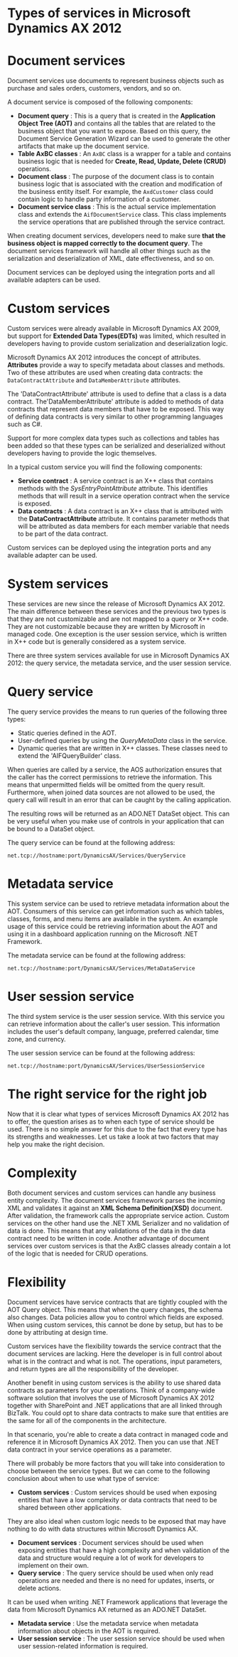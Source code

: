 # Types of services in Microsoft Dynamics AX 2012


# Document services

Document services use documents to represent business objects such as purchase and sales orders, customers, vendors, and so on.

A document service is composed of the following components:

- **Document query** : This is a query that is created in the **Application Object Tree (AOT)** and contains all the tables that are related to the business object that you want to expose. Based on this query, the Document Service Generation Wizard can be used to generate the other artifacts that make up the document service.
- **Table AxBC classes** : An `AxBC` class is a wrapper for a table and contains business logic that is needed for **Create, Read, Update, Delete (CRUD)** operations.
- **Document class** : The purpose of the document class is to contain business logic that is associated with the creation and modification of the business entity itself. For example, the `AxdCustomer` class could contain logic to handle party information of a customer.
- **Document service class** : This is the actual service implementation class and extends the `AifDocumentService` class. This class implements the service operations that are published through the service contract.

When creating document services, developers need to make sure **that the business object is mapped correctly to the document query**. The document services framework will handle all other things such as the serialization and deserialization of XML, date effectiveness, and so on.

Document services can be deployed using the integration ports and all available adapters can be used.

<!--more-->

# Custom services

Custom services were already available in Microsoft Dynamics AX 2009, but support for **Extended Data Types(EDTs)** was limited, which resulted in developers having to provide custom serialization and deserialization logic.

Microsoft Dynamics AX 2012 introduces the concept of attributes.  **Attributes**  provide a way to specify metadata about classes and methods. Two of these attributes are used when creating data contracts: the `DataContractAttribute` and `DataMemberAttribute` attributes.

The 'DataContractAttribute' attribute is used to define that a class is a data contract. The'DataMemberAttribute' attribute is added to methods of data contracts that represent data members that have to be exposed. This way of defining data contracts is very similar to other programming languages such as C#.

Support for more complex data types such as collections and tables has been added so that these types can be serialized and deserialized without developers having to provide the logic themselves.

In a typical custom service you will find the following components:

- **Service contract** : A service contract is an X++ class that contains methods with the _SysEntryPointAttribute_ attribute. This identifies methods that will result in a service operation contract when the service is exposed.
- **Data contracts** : A data contract is an X++ class that is attributed with the  **DataContractAttribute**  attribute. It contains parameter methods that will be attributed as data members for each member variable that needs to be part of the data contract.

Custom services can be deployed using the integration ports and any available adapter can be used.

# System services

These services are new since the release of Microsoft Dynamics AX 2012. The main difference between these services and the previous two types is that they are not customizable and are not mapped to a query or X++ code. They are not customizable because they are written by Microsoft in managed code. One exception is the user session service, which is written in X++ code but is generally considered as a system service.

There are three system services available for use in Microsoft Dynamics AX 2012: the query service, the metadata service, and the user session service.


# Query service

The query service provides the means to run queries of the following three types:

- Static queries defined in the AOT.
- User-defined queries by using the _QueryMetaData_ class in the service.
- Dynamic queries that are written in X++ classes. These classes need to extend the 'AIFQueryBuilder' class.

When queries are called by a service, the AOS authorization ensures that the caller has the correct permissions to retrieve the information. This means that unpermitted fields will be omitted from the query result. Furthermore, when joined data sources are not allowed to be used, the query call will result in an error that can be caught by the calling application.

The resulting rows will be returned as an ADO.NET DataSet object. This can be very useful when you make use of controls in your application that can be bound to a DataSet object.

The query service can be found at the following address:

`net.tcp://hostname:port/DynamicsAX/Services/QueryService`


# Metadata service

This system service can be used to retrieve metadata information about the AOT. Consumers of this service can get information such as which tables, classes, forms, and menu items are available in the system. An example usage of this service could be retrieving information about the AOT and using it in a dashboard application running on the Microsoft .NET Framework.

The metadata service can be found at the following address:

`net.tcp://hostname:port/DynamicsAX/Services/MetaDataService`


# User session service

The third system service is the user session service. With this service you can retrieve information about the caller's user session. This information includes the user's default company, language, preferred calendar, time zone, and currency.

The user session service can be found at the following address:

`net.tcp://hostname:port/DynamicsAX/Services/UserSessionService`

# The right service for the right job

Now that it is clear what types of services Microsoft Dynamics AX 2012 has to offer, the question arises as to when each type of service should be used. There is no simple answer for this due to the fact that every type has its strengths and weaknesses. Let us take a look at two factors that may help you make the right decision.

# Complexity

Both document services and custom services can handle any business entity complexity. The document services framework parses the incoming XML and validates it against an **XML Schema Definition(XSD)** document. After validation, the framework calls the appropriate service action. Custom services on the other hand use the .NET XML Serializer and no validation of data is done. This means that any validations of the data in the data contract need to be written in code. Another advantage of document services over custom services is that the AxBC classes already contain a lot of the logic that is needed for CRUD operations.

# Flexibility

Document services have service contracts that are tightly coupled with the AOT Query object. This means that when the query changes, the schema also changes. Data policies allow you to control which fields are exposed. When using custom services, this cannot be done by setup, but has to be done by attributing at design time.

Custom services have the flexibility towards the service contract that the document services are lacking. Here the developer is in full control about what is in the contract and what is not. The operations, input parameters, and return types are all the responsibility of the developer.

Another benefit in using custom services is the ability to use shared data contracts as parameters for your operations. Think of a company-wide software solution that involves the use of Microsoft Dynamics AX 2012 together with SharePoint and .NET applications that are all linked through BizTalk. You could opt to share data contracts to make sure that entities are the same for all of the components in the architecture.

In that scenario, you're able to create a data contract in managed code and reference it in Microsoft Dynamics AX 2012. Then you can use that .NET data contract in your service operations as a parameter.

There will probably be more factors that you will take into consideration to choose between the service types. But we can come to the following conclusion about when to use what type of service:

- **Custom services** : Custom services should be used when exposing entities that have a low complexity or data contracts that need to be shared between other applications.

They are also ideal when custom logic needs to be exposed that may have nothing to do with data structures within Microsoft Dynamics AX.

- **Document services** : Document services should be used when exposing entities that have a high complexity and when validation of the data and structure would require a lot of work for developers to implement on their own.
- **Query service** : The query service should be used when only read operations are needed and there is no need for updates, inserts, or delete actions.

It can be used when writing .NET Framework applications that leverage the data from Microsoft Dynamics AX returned as an ADO.NET DataSet.

- **Metadata service** : Use the metadata service when metadata information about objects in the AOT is required.
- **User session service** : The user session service should be used when user session-related information is required.
